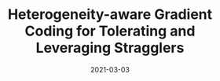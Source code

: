 ---
title: "Heterogeneity-aware Gradient Coding for Tolerating and Leveraging Stragglers"
authors:
- Haozhao Wang
- Song Guo
- Bin Tang
- Ruixuan Li
- Yutong Yang
- Zhihao Qu
- Yi Wang

date: "2021-03-03"
doi: "10.1109/TC.2021.3063180"

# Publication type.
# 1 = Conference paper; 2 = Journal article;
# 3 = Preprint Paper; 4 = Report; 5 = Book; 6 = Book section;
# 7 = Thesis; 8 = Patent
publication_types: ["2"]

# Publication name and optional abbreviated publication name.
publication: "*IEEE Transactions on Computers*"
# publication_short: "TC"

url_pdf: https://ieeexplore.ieee.org/abstract/document/9368996
# url_code: ''
# url_dataset: ''
# url_poster: ''
# url_project: ''
# url_slides: ''
# url_video: ''

---